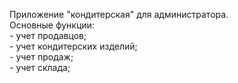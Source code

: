 Приложение "кондитерская" для администратора.
<br />
Основные функции:<br />
    - учет продавцов;<br />
    - учет кондитерских изделий;<br />
    - учет продаж;<br />
    - учет склада;
